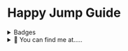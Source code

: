 # Happy Jump Guide 

<details>
  <summary>Badges</summary>
  <p align="center">
    <img src="https://api.netlify.com/api/v1/badges/97101fdf-0136-4b5f-800a-d9ef7339c034/deploy-status" alt="Netlify Status">
<br>
![Phillip_J_Fry](https://dcbadge.vercel.app/api/shield/459644548541448212)
  </p>
</details>

<details>
  <summary>👀 You can find me at.....</summary>
  <p align="center">
    Torn City<br>
    <a href="https://www.torn.com/2184575"><img src="https://www.torn.com/signature.php?id=3&user=2184575" alt="Torn City Signature"></a>
or<br>
![TC-ESSENTIALS](https://dcbadge.vercel.app/api/server/XdunSgj5be)](https://discord.gg/XdunSgj5be)
  </p>
</details>
